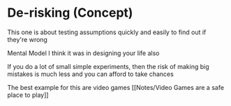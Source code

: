 # De-risking (Concept)

This one is about testing assumptions quickly and easily
to find out if they're wrong

Mental Model
I think it was in designing your life also

If you do a lot of small simple experiments,
then the risk of making big mistakes is much less
and you can afford to take chances

The best example for this are video games
[[Notes/Video Games are a safe place to play]]